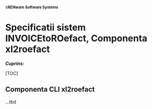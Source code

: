 s<small>**RENware Software Systems**</small>

# Specificatii sistem INVOICEtoROefact, Componenta xl2roefact

***Cuprins:***

[TOC]


## Componenta CLI xl2roefact <!-- #FIXME trebuie sa respecte ceea ce este in doc `810.05a-system_components.md` cu structura sistemului -->

...tbd

<!-- #NOTE-[piu 231110] the information here should be replaced with content from:

- `xl2roefact/README.md`
- `xl2roefact/doc/...` detailed & tech design

-->







